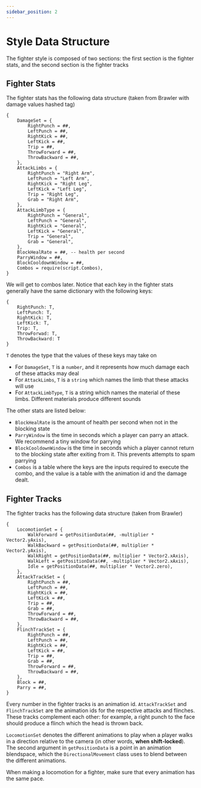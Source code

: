 ```yaml
---
sidebar_position: 2
---
```


# Style Data Structure

The fighter style is composed of two sections: the first section is the fighter stats, and the second section is the fighter tracks

## Fighter Stats

The fighter stats has the following data structure (taken from Brawler with damage values hashed tag)

```
{
	DamageSet = {
		RightPunch = ##,
		LeftPunch = ##,
		RightKick = ##,
		LeftKick = ##,
		Trip = ##,
		ThrowForward = ##,
		ThrowBackward = ##,
	},
	AttackLimbs = {
		RightPunch = "Right Arm",
		LeftPunch = "Left Arm",
		RightKick = "Right Leg",
		LeftKick = "Left Leg",
		Trip = "Right Leg",
		Grab = "Right Arm",
	},
	AttackLimbType = {
		RightPunch = "General",
		LeftPunch = "General",
		RightKick = "General",
		LeftKick = "General",
		Trip = "General",
		Grab = "General",
	},
	BlockHealRate = ##, -- health per second
	ParryWindow = ##,
	BlockCooldownWindow = ##,
	Combos = require(script.Combos),
}
```

We will get to combos later. Notice that each key in the fighter stats generally have the same dictionary with the following keys:
```
{
    RightPunch: T,
    LeftPunch: T,
    RightKick: T,
    LeftKick: T,
    Trip: T,
    ThrowForwad: T,
    ThrowBackward: T
}
```
`T` denotes the type that the values of these keys may take on
- For `DamageSet`, `T` is a `number`, and it represents how much damage each of these attacks may deal 
- For `AttackLimbs`, `T` is a `string` which names the limb that these attacks will use
- For `AttackLimbType`, `T` is a string which names the material of these limbs. Different materials produce different sounds

The other stats are listed below:
- `BlockHealRate` is the amount of health per second when not in the blocking state
- `ParryWindow` is the time in seconds which a player can parry an attack. We recommend a tiny window for parrying
- `BlockCooldownWindow` is the time in seconds which a player cannot return to the blocking state after exiting from it. This prevents attempts to spam parrying
- `Combos` is a table where the keys are the inputs required to execute the combo, and the value is a table with the animation id and the damage dealt.

## Fighter Tracks

The fighter tracks has the following data structure (taken from Brawler)

```
{
    LocomotionSet = {
        WalkForward = getPositionData(##, -multiplier * Vector2.yAxis),
        WalkBackward = getPositionData(##, multiplier * Vector2.yAxis),
        WalkRight = getPositionData(##, multiplier * Vector2.xAxis),
        WalkLeft = getPositionData(##, -multiplier * Vector2.xAxis),
        Idle = getPositionData(##, multiplier * Vector2.zero),
    },
    AttackTrackSet = {
        RightPunch = ##,
        LeftPunch = ##,
        RightKick = ##,
        LeftKick = ##,
        Trip = ##,
        Grab = ##,
        ThrowForward = ##,
        ThrowBackward = ##,
    },
    FlinchTrackSet = {
        RightPunch = ##,
        LeftPunch = ##,
        RightKick = ##,
        LeftKick = ##,
        Trip = ##,
        Grab = ##,
        ThrowForward = ##,
        ThrowBackward = ##,
    },
    Block = ##,
    Parry = ##,
}
```

Every number in the fighter tracks is an animation id. `AttackTrackSet` and `FlinchTrackSet` are the animation ids for the respective attacks and flinches. These tracks complement each other: for example, a right punch to the face should produce a flinch which the head is thrown back.

`LocomotionSet` denotes the different animations to play when a player walks in a direction relative to the camera (in other words, **when shift-locked**). The second argument in `getPositionData` is a point in an animation blendspace, which the `DirectionalMovement` class uses to blend between the different animations.

When making a locomotion for a fighter, make sure that every animation has the same pace. 